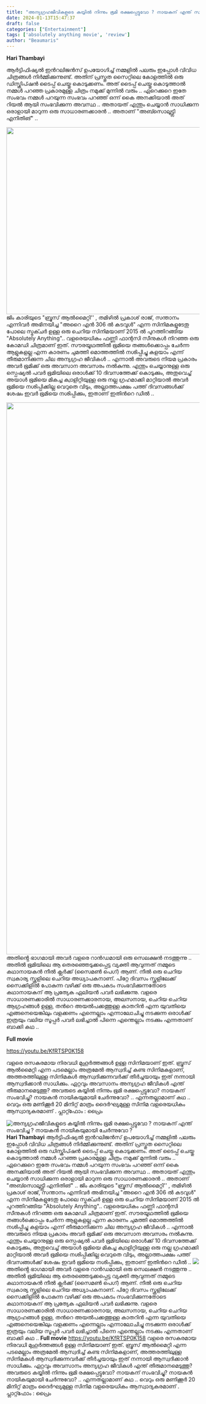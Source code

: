 ```yaml
---
title: "അന്യഗ്രഹജീവികളുടെ കയ്യിൽ നിന്നും ഭൂമി രക്ഷപ്പെട്ടുവോ ? നായകന് എന്ത് സംഭവിച്ചു ? നായകൻ നായികയുമായി ചേർന്നുവോ ?"
date: 2024-01-13T15:47:37
draft: false
categories: ["Entertainment"]
tags: ['absolutely anything movie', 'review']
author: "Beaumaris"
---
```


<strong>Hari Thambayi</strong>

ആർട്ടിഫിഷ്യൽ ഇൻറലിജൻസ് ഉപയോഗിച്ച് നമ്മളിൽ പലരും ഇപ്പോൾ വിവിധ ചിത്രങ്ങൾ നിർമ്മിക്കുന്നുണ്ട്. അതിന് പ്രസ്തുത സൈറ്റിലെ കോളത്തിൽ ഒരു ഡിസ്ക്രിപ്ഷൻ ടൈപ്പ് ചെയ്തു കൊടുക്കണം. അത് ടൈപ്പ് ചെയ്തു കൊടുത്താൽ നമ്മൾ പറഞ്ഞ പ്രകാരമുള്ള ചിത്രം നമുക്ക് മുന്നിൽ വരും .. ഏറെക്കുറെ ഇതേ സംഭവം നമ്മൾ പറയുന്ന സംഭവം പറഞ്ഞ് ഒന്ന് കൈ അനക്കിയാൽ അത് റിയൽ ആയി സംഭവിക്കുന്ന അവസ്ഥ .. അതായത് എന്തും ചെയ്യാൻ സാധിക്കുന്ന ഒരാളായി മാറുന്ന ഒരു സാധാരണക്കാരൻ .. അതാണ് "അബ്സൊലൂട്ട്ലി എനിതിങ്" ..

<img class="alignnone size-full wp-image-437900" src="https://cdn.boolokam.com/articles/2024/01/qddqddddd-1.jpg" alt="" width="1128" height="488" />ജിം കാരിയുടെ "ബ്രൂസ് ആൽമൈറ്റി'' , തമിഴിൽ പ്രകാശ് രാജ്, സന്താനം എന്നിവർ അഭിനയിച്ച "അറൈ എൻ 306 ൽ കടവുൾ" എന്ന സിനിമകളുടേതു പോലെ സ്ട്രക്ചർ ഉള്ള ഒരു ചെറിയ സിനിമയാണ് 2015 ൽ പുറത്തിറങ്ങിയ "Absolutely Anything".. വളരെയധികം ഫണ്ണി ഫാന്റസി സീനുകൾ നിറഞ്ഞ ഒരു കോമഡി ചിത്രമാണ് ഇത്. സൗരയൂഥത്തിൽ ഭൂമിയെ തങ്ങൾക്കൊപ്പം ചേർന്ന ആളുകളല്ല എന്ന കാരണം ചുമത്തി മൊത്തത്തിൽ നശിപ്പിച്ചു കളയാം എന്ന് തീരുമാനിക്കുന്ന ചില അന്യഗ്രഹ ജീവികൾ .. എന്നാൽ അവരുടെ നിയമ പ്രകാരം അവർ ഭൂമിക്ക് ഒരു അവസാന അവസരം നൽകുന്നു. എന്തും ചെയ്യാനുള്ള ഒരു സ്പെഷ്യൽ പവർ ഭൂമിയിലെ ഒരാൾക്ക് 10 ദിവസത്തേക്ക് കൊടുക്കും, അതുവെച്ച് അയാൾ ഭൂമിയെ മികച്ച ക്വാളിറ്റിയുള്ള ഒരു നല്ല ഗ്രഹമാക്കി മാറ്റിയാൽ അവർ ഭൂമിയെ നശിപ്പിക്കില്ല വെറുതെ വിടും, അല്ലാത്തപക്ഷം പത്ത് ദിവസങ്ങൾക്ക് ശേഷം ഇവർ ഭൂമിയെ നശിപ്പിക്കും, ഇതാണ് ഇതിൻറെ ഡീൽ ..

<img class="alignnone size-full wp-image-437902" src="https://cdn.boolokam.com/articles/2024/01/axxaax-scaled.jpeg" alt="" width="2560" height="1440" />അതിൻ്റെ ഭാഗമായി അവർ വളരെ റാൻഡമായി ഒരു സെലക്ഷൻ നടത്തുന്നു .. അതിൽ ഭൂമിയിലെ ആ തെരഞ്ഞെടുക്കപ്പെട്ട വ്യക്തി ആവുന്നത് നമ്മുടെ കഥാനായകൻ നീൽ ക്ലർക്ക് (സൈമൺ പെഗ്) ആണ്. നീൽ ഒരു ചെറിയ സ്വകാര്യ സ്കൂളിലെ ചെറിയ അധ്യാപകനാണ്. പിറ്റേ ദിവസം സ്കൂളിലേക്ക് സൈക്കിളിൽ പോകുന്ന വഴിക്ക് ഒരു അപകടം സംഭവിക്കുന്നതോടെ കഥാനായകന് ആ പ്രത്യേക ഏലിയൻ പവർ ലഭിക്കുന്നു. വളരെ സാധാരണക്കാരിൽ സാധാരണക്കാരനായ, അലസനായ, ചെറിയ ചെറിയ ആഗ്രഹങ്ങൾ ഉള്ള, തൻറെ അയൽപക്കത്തുള്ള കാതറിൻ എന്ന യുവതിയെ എങ്ങനെയെങ്കിലും വളക്കണം എന്നെല്ലാം എന്നാലോചിച്ചു നടക്കുന്ന ഒരാൾക്ക് ഇത്രയും വലിയ സൂപ്പർ പവർ ലഭിച്ചാൽ പിന്നെ എന്തെല്ലാം നടക്കും എന്നതാണ് ബാക്കി കഥ ..

<strong>Full movie</strong>

https://youtu.be/KfRTSP0K158

വളരെ രസകരമായ നിരവധി മുഹൂർത്തങ്ങൾ ഉള്ള സിനിമയാണ് ഇത്. ബ്രൂസ് ആൽമൈറ്റി എന്ന പടമെല്ലാം അത്രമേൽ ആസ്വദിച്ച് കണ്ട സിനിമകളാണ്, അത്തരത്തിലുള്ള സിനിമകൾ ആസ്വദിക്കുന്നവർക്ക് തീർച്ചയായും ഇത് നന്നായി ആസ്വദിക്കാൻ സാധിക്കും. ഏറ്റവും അവസാനം അന്യഗ്രഹ ജീവികൾ എന്ത് തീരുമാനമെടുത്തു? അവരുടെ കയ്യിൽ നിന്നും ഭൂമി രക്ഷപ്പെട്ടുവോ? നായകന് സംഭവിച്ചു? നായകൻ നായികയുമായി ചേർന്നുവോ? .. എന്നതല്ലാമാണ് കഥ .. വെറും ഒരു മണിക്കൂർ 20 മിനിറ്റ് മാത്രം ദൈർഘ്യമുള്ള സിനിമ വളരെയധികം ആസ്വാദ്യകരമാണ് . പ്ലാറ്റ്ഫോം : പ്രൈം


![അന്യഗ്രഹജീവികളുടെ കയ്യിൽ നിന്നും ഭൂമി രക്ഷപ്പെട്ടുവോ ? നായകന് എന്ത് സംഭവിച്ചു ? നായകൻ നായികയുമായി ചേർന്നുവോ ?](https://cdn.boolokam.com/articles/2024/01/qddqddddd-1.jpg)**Hari Thambayi** ആർട്ടിഫിഷ്യൽ ഇൻറലിജൻസ് ഉപയോഗിച്ച് നമ്മളിൽ പലരും ഇപ്പോൾ വിവിധ ചിത്രങ്ങൾ നിർമ്മിക്കുന്നുണ്ട്. അതിന് പ്രസ്തുത സൈറ്റിലെ കോളത്തിൽ ഒരു ഡിസ്ക്രിപ്ഷൻ ടൈപ്പ് ചെയ്തു കൊടുക്കണം. അത് ടൈപ്പ് ചെയ്തു കൊടുത്താൽ നമ്മൾ പറഞ്ഞ പ്രകാരമുള്ള ചിത്രം നമുക്ക് മുന്നിൽ വരും .. ഏറെക്കുറെ ഇതേ സംഭവം നമ്മൾ പറയുന്ന സംഭവം പറഞ്ഞ് ഒന്ന് കൈ അനക്കിയാൽ അത് റിയൽ ആയി സംഭവിക്കുന്ന അവസ്ഥ .. അതായത് എന്തും ചെയ്യാൻ സാധിക്കുന്ന ഒരാളായി മാറുന്ന ഒരു സാധാരണക്കാരൻ .. അതാണ് "അബ്സൊലൂട്ട്ലി എനിതിങ്" .. ജിം കാരിയുടെ "ബ്രൂസ് ആൽമൈറ്റി'' , തമിഴിൽ പ്രകാശ് രാജ്, സന്താനം എന്നിവർ അഭിനയിച്ച "അറൈ എൻ 306 ൽ കടവുൾ" എന്ന സിനിമകളുടേതു പോലെ സ്ട്രക്ചർ ഉള്ള ഒരു ചെറിയ സിനിമയാണ് 2015 ൽ പുറത്തിറങ്ങിയ "Absolutely Anything".. വളരെയധികം ഫണ്ണി ഫാന്റസി സീനുകൾ നിറഞ്ഞ ഒരു കോമഡി ചിത്രമാണ് ഇത്. സൗരയൂഥത്തിൽ ഭൂമിയെ തങ്ങൾക്കൊപ്പം ചേർന്ന ആളുകളല്ല എന്ന കാരണം ചുമത്തി മൊത്തത്തിൽ നശിപ്പിച്ചു കളയാം എന്ന് തീരുമാനിക്കുന്ന ചില അന്യഗ്രഹ ജീവികൾ .. എന്നാൽ അവരുടെ നിയമ പ്രകാരം അവർ ഭൂമിക്ക് ഒരു അവസാന അവസരം നൽകുന്നു. എന്തും ചെയ്യാനുള്ള ഒരു സ്പെഷ്യൽ പവർ ഭൂമിയിലെ ഒരാൾക്ക് 10 ദിവസത്തേക്ക് കൊടുക്കും, അതുവെച്ച് അയാൾ ഭൂമിയെ മികച്ച ക്വാളിറ്റിയുള്ള ഒരു നല്ല ഗ്രഹമാക്കി മാറ്റിയാൽ അവർ ഭൂമിയെ നശിപ്പിക്കില്ല വെറുതെ വിടും, അല്ലാത്തപക്ഷം പത്ത് ദിവസങ്ങൾക്ക് ശേഷം ഇവർ ഭൂമിയെ നശിപ്പിക്കും, ഇതാണ് ഇതിൻറെ ഡീൽ .. ![](https://cdn.boolokam.com/articles/2024/01/axxaax-scaled.jpeg)അതിൻ്റെ ഭാഗമായി അവർ വളരെ റാൻഡമായി ഒരു സെലക്ഷൻ നടത്തുന്നു .. അതിൽ ഭൂമിയിലെ ആ തെരഞ്ഞെടുക്കപ്പെട്ട വ്യക്തി ആവുന്നത് നമ്മുടെ കഥാനായകൻ നീൽ ക്ലർക്ക് (സൈമൺ പെഗ്) ആണ്. നീൽ ഒരു ചെറിയ സ്വകാര്യ സ്കൂളിലെ ചെറിയ അധ്യാപകനാണ്. പിറ്റേ ദിവസം സ്കൂളിലേക്ക് സൈക്കിളിൽ പോകുന്ന വഴിക്ക് ഒരു അപകടം സംഭവിക്കുന്നതോടെ കഥാനായകന് ആ പ്രത്യേക ഏലിയൻ പവർ ലഭിക്കുന്നു. വളരെ സാധാരണക്കാരിൽ സാധാരണക്കാരനായ, അലസനായ, ചെറിയ ചെറിയ ആഗ്രഹങ്ങൾ ഉള്ള, തൻറെ അയൽപക്കത്തുള്ള കാതറിൻ എന്ന യുവതിയെ എങ്ങനെയെങ്കിലും വളക്കണം എന്നെല്ലാം എന്നാലോചിച്ചു നടക്കുന്ന ഒരാൾക്ക് ഇത്രയും വലിയ സൂപ്പർ പവർ ലഭിച്ചാൽ പിന്നെ എന്തെല്ലാം നടക്കും എന്നതാണ് ബാക്കി കഥ .. **Full movie** https://youtu.be/KfRTSP0K158 വളരെ രസകരമായ നിരവധി മുഹൂർത്തങ്ങൾ ഉള്ള സിനിമയാണ് ഇത്. ബ്രൂസ് ആൽമൈറ്റി എന്ന പടമെല്ലാം അത്രമേൽ ആസ്വദിച്ച് കണ്ട സിനിമകളാണ്, അത്തരത്തിലുള്ള സിനിമകൾ ആസ്വദിക്കുന്നവർക്ക് തീർച്ചയായും ഇത് നന്നായി ആസ്വദിക്കാൻ സാധിക്കും. ഏറ്റവും അവസാനം അന്യഗ്രഹ ജീവികൾ എന്ത് തീരുമാനമെടുത്തു? അവരുടെ കയ്യിൽ നിന്നും ഭൂമി രക്ഷപ്പെട്ടുവോ? നായകന് സംഭവിച്ചു? നായകൻ നായികയുമായി ചേർന്നുവോ? .. എന്നതല്ലാമാണ് കഥ .. വെറും ഒരു മണിക്കൂർ 20 മിനിറ്റ് മാത്രം ദൈർഘ്യമുള്ള സിനിമ വളരെയധികം ആസ്വാദ്യകരമാണ് . പ്ലാറ്റ്ഫോം : പ്രൈം
